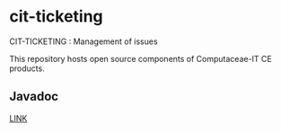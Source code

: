 # cit-ticketing
CIT-TICKETING : Management of issues 

This repository hosts open source components of Computaceae-IT CE products.

## Javadoc

[LINK](https://cjb-geneve.github.io/cit-ticketing/javadoc/)